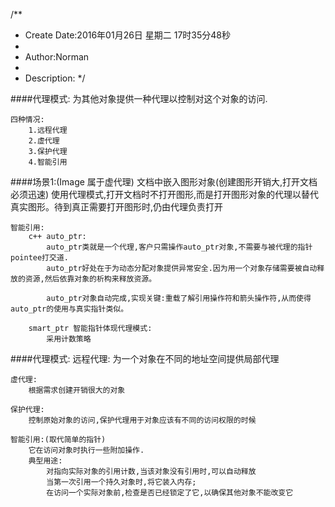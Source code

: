 /**
* Create Date:2016年01月26日 星期二 17时35分48秒
* 
* Author:Norman
* 
* Description: 
*/

####代理模式:
    为其他对象提供一种代理以控制对这个对象的访问.

    四种情况:
        1.远程代理
        2.虚代理
        3.保护代理
        4.智能引用


####场景1:(Image 属于虚代理)
    文档中嵌入图形对象(创建图形开销大,打开文档必须迅速)
    使用代理模式,打开文档时不打开图形,而是打开图形对象的代理以替代真实图形。待到真正需要打开图形时,仍由代理负责打开

    智能引用:
        c++ auto_ptr:
            auto_ptr类就是一个代理,客户只需操作auto_ptr对象,不需要与被代理的指针pointee打交道.
            auto_ptr好处在于为动态分配对象提供异常安全.因为用一个对象存储需要被自动释放的资源,然后依靠对象的析构来释放资源。

            auto_ptr对象自动完成,实现关键:重载了解引用操作符和箭头操作符,从而使得auto_ptr的使用与真实指针类似。

        smart_ptr 智能指针体现代理模式:
            采用计数策略

####代理模式:
    远程代理:
        为一个对象在不同的地址空间提供局部代理

    虚代理:
        根据需求创建开销很大的对象

    保护代理:
        控制原始对象的访问,保护代理用于对象应该有不同的访问权限的时候

    智能引用:(取代简单的指针)
        它在访问对象时执行一些附加操作.
        典型用途:
            对指向实际对象的引用计数,当该对象没有引用时,可以自动释放
            当第一次引用一个持久对象时,将它装入内存;
            在访问一个实际对象前,检查是否已经锁定了它,以确保其他对象不能改变它
